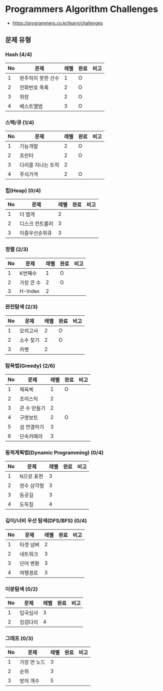 # Programmers Algorithm Challenges
* https://programmers.co.kr/learn/challenges

## 문제 유형
### Hash (4/4)
No | 문제 | 레벨 | 완료 | 비고
---|---|---|---|---
1 | 완주하지 못한 선수 | 1 | O | 
2 | 전화번호 목록 | 2 | O |
3 | 위장 | 2 | O | 
4 | 베스트앨범 | 3 | O |

### 스택/큐 (1/4)
No | 문제 | 레벨 | 완료 | 비고
---|---|---|---|---
1 | 기능개발 | 2 | O | 
2 | 프린터 | 2 | O |
3 | 다리를 지나는 트럭 | 2 |  | 
4 | 주식가격 | 2 | O |

### 힙(Heap) (0/4)
No | 문제 | 레벨 | 완료 | 비고
---|---|---|---|---
1 | 더 맵게 | 2 |  | 
2 | 디스크 컨트롤러 | 3 |  |
3 | 이중우선순위큐 | 3 |  | 

### 정렬 (2/3)
No | 문제 | 레벨 | 완료 | 비고
---|---|---|---|---
1 | K번째수 | 1 | O | 
2 | 가장 큰 수 | 2 | O |
3 | H-Index | 2 |  | 

### 완전탐색 (2/3)
No | 문제 | 레벨 | 완료 | 비고
---|---|---|---|---
1 | 모의고사 | 2 | O | 
2 | 소수 찾기 | 2 | O |
3 | 카펫 | 2 |  | 

### 탐욕법(Greedy) (2/6)
No | 문제 | 레벨 | 완료 | 비고
---|---|---|---|---
1 | 체육복 | 1 | O | 
2 | 조이스틱 | 2 |  |
3 | 큰 수 만들기 | 2 |  | 
4 | 구명보트 | 2 | O | 
5 | 섬 연결하기 | 3 |  |
6 | 단속카메라 | 3 |  | 

### 동적계획법(Dynamic Programming) (0/4)
No | 문제 | 레벨 | 완료 | 비고
---|---|---|---|---
1 | N으로 표현 | 3 |  | 
2 | 정수 삼각형 | 3 |  | 
3 | 등굣길 | 3 |  |  |
4 | 도둑질 | 4 |  |  | 

### 깊이/너비 우선 탐색(DFS/BFS) (0/4)
No | 문제 | 레벨 | 완료 | 비고
---|---|---|---|---
1 | 타겟 넘버 | 2 |  | 
2 | 네트워크 | 3 |  | 
3 | 단어 변환 | 3 |  | 
4 | 여행경로 | 3 |  | 

### 이분탐색 (0/2)
No | 문제 | 레벨 | 완료 | 비고
---|---|---|---|---
1 | 입국심사 | 3 |  | 
2 | 징검다리 | 4 |  | 

### 그래프 (0/3)
No | 문제 | 레벨 | 완료 | 비고
---|---|---|---|---
1 | 가장 먼 노드 | 3 |  |
2 | 순위 | 3 |  | 
3 | 방의 개수 | 5 |  | 